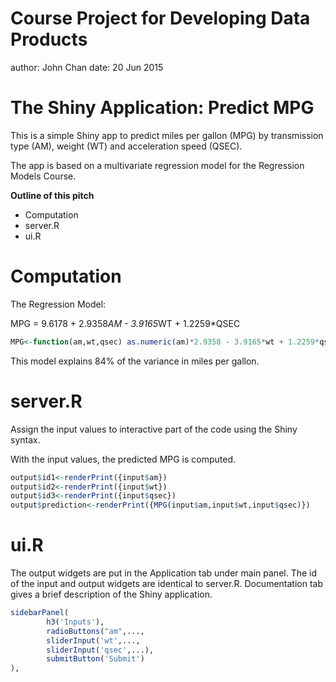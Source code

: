 Course Project for Developing Data Products
========================================================
author: John Chan
date: 20 Jun 2015

The Shiny Application: Predict MPG
========================================================

This is a simple Shiny app to predict miles per gallon (MPG) by transmission type (AM), weight (WT) and acceleration speed (QSEC).

The app is based on a multivariate regression model for the Regression Models Course.

**Outline of this pitch**
- Computation
- server.R
- ui.R

Computation
========================================================
The Regression Model:

MPG = 9.6178 + 2.9358*AM - 3.9165*WT + 1.2259*QSEC


```r
MPG<-function(am,wt,qsec) as.numeric(am)*2.9358 - 3.9165*wt + 1.2259*qsec + 9.6178
```

This model explains 84% of the variance in miles per gallon.

server.R
========================================================
Assign the input values to interactive part of the code using the Shiny syntax. 

With the input values, the predicted MPG is computed.


```r
output$id1<-renderPrint({input$am})
output$id2<-renderPrint({input$wt})
output$id3<-renderPrint({input$qsec})
output$prediction<-renderPrint({MPG(input$am,input$wt,input$qsec)})
```

ui.R
========================================================
The output widgets are put in the Application tab under main panel. The id of the input and output widgets are identical to server.R. Documentation tab gives a brief description of the Shiny application.


```r
sidebarPanel(
        h3('Inputs'),
        radioButtons("am",...,
        sliderInput('wt',...,
        sliderInput('qsec',...),
        submitButton('Submit')                
),
```

